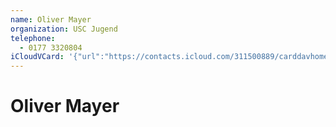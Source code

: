 ```yaml
---
name: Oliver Mayer
organization: USC Jugend
telephone:
  - 0177 3320804
iCloudVCard: '{"url":"https://contacts.icloud.com/311500889/carddavhome/card/CF2E1D57-944E-412B-B6E7-48F25AABBA2E.vcf","etag":"\"ksx6efsq\"","data":"BEGIN:VCARD\r\nVERSION:3.0\r\nFN:\r\nN:Mayer;Oliver;;;\r\nUID:B78A9612-11CB-4CE8-92CD-BC150B07385F\r\nPRODID:-//Apple Inc.//iOS 14.7.1//EN\r\nREV:2025-04-03T22:16:07Z\r\nORG:USC Jugend;\r\nTEL:0177 3320804\r\nEND:VCARD"}'
---
```

# Oliver Mayer
